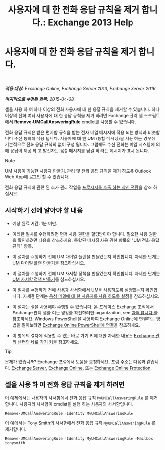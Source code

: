 ﻿---
title: '사용자에 대 한 전화 응답 규칙을 제거 합니다.: Exchange 2013 Help'
TOCTitle: 사용자에 대 한 전화 응답 규칙을 제거 합니다.
ms:assetid: 1da3c5bc-7227-4b37-96f6-67ceefc084d5
ms:mtpsurl: https://technet.microsoft.com/ko-kr/library/JJ898497(v=EXCHG.150)
ms:contentKeyID: 51407674
ms.date: 05/22/2018
mtps_version: v=EXCHG.150
ms.translationtype: MT
---

# 사용자에 대 한 전화 응답 규칙을 제거 합니다.

 

_**적용 대상:** Exchange Online, Exchange Server 2013, Exchange Server 2016_

_**마지막으로 수정된 항목:** 2015-04-08_

셸을 사용 하 여 하나 이상의 전화 사용자에 대 한 응답 규칙을 제거할 수 있습니다. 하나 이상의 전화 여러 사용자에 대 한 응답 규칙을 제거 하려면 Exchange 관리 셸 스크립트에서 **Remove-UMCallAnsweringRule** cmdlet를 사용할 수 있습니다.

전화 응답 규칙은 받은 편지함 규칙을 받는 전자 메일 메시지에 적용 되는 방식과 비슷합니다 수신 통화에 적용 됩니다. 사용자에 대 한 UM (통합 메시징)을 사용 하는 경우에 기본적으로 전화 응답 규칙의 없이 구성 됩니다. 그럼에도 수신 전화는 메일 시스템에 의해 응답이 제공 되 고 발신자는 음성 메시지를 남길 하 라는 메시지가 표시 됩니다.


> [!NOTE]
> UM 사용이 가능한 사용자 만들기, 관리 및 전화 응답 규칙을 제거 하도록 Outlook Web App에 로그인 할 수 있습니다.



전화 응답 규칙에 관련 된 추가 관리 작업을 [프로시저를 호출 하는 착신 전환](forwarding-calls-procedures-exchange-2013-help.md)을 참조 하십시오.

## 시작하기 전에 알아야 할 내용

  - 예상 완료 시간: 1분 미만.

  - 이러한 절차를 수행하려면 먼저 사용 권한을 할당받아야 합니다. 필요한 사용 권한을 확인하려면 다음을 참조하세요. [통합된 메시징 사용 권한](unified-messaging-permissions-exchange-2013-help.md) 항목의 "UM 전화 응답 규칙" 항목.

  - 이 절차를 수행하기 전에 UM 다이얼 플랜을 만들었는지 확인합니다. 자세한 단계는 [UM 다이얼 플랜 만들기](create-a-um-dial-plan-exchange-2013-help.md)을 참조하십시오.

  - 이 절차를 수행하기 전에 UM 사서함 정책을 만들었는지 확인합니다. 자세한 단계는 [UM 사서함 정책 만들기](create-a-um-mailbox-policy-exchange-2013-help.md)를 참조하십시오.

  - 이 절차를 수행하기 전에 사용자 사서함에서 UM을 사용하도록 설정했는지 확인합니다. 자세한 단계는 [음성 메일에 대 한 사용자를 사용 하도록 설정](enable-a-user-for-voice-mail-exchange-2013-help.md)을 참조하십시오.

  - 이 절차는 셸을 사용해야 수행할 수 있습니다. 온-프레미스 Exchange 조직에서 Exchange 관리 셸을 여는 방법을 확인하려면 organization, see [셸을 엽니다.](https://technet.microsoft.com/ko-kr/library/dd638134\(v=exchg.150\))을 참조하세요. Windows PowerShell을 사용하여 Exchange Online에 연결하는 방법을 알아보려면 [Exchange Online PowerShell에 연결](https://go.microsoft.com/fwlink/p/?linkid=396554)을 참조하세요.

  - 이 항목의 절차에 적용할 수 있는 바로 가기 키에 대한 자세한 내용은 [Exchange 관리 센터의 바로 가기 키](keyboard-shortcuts-in-the-exchange-admin-center-exchange-online-protection-help.md)을 참조하세요.


> [!TIP]
> 문제가 있습니까? Exchange 포럼에서 도움을 요청하세요. 포럼 주소는 다음과 같습니다. <A href="https://go.microsoft.com/fwlink/p/?linkid=60612">Exchange Server</A>, <A href="https://go.microsoft.com/fwlink/p/?linkid=267542">Exchange Online</A>, 또는 <A href="https://go.microsoft.com/fwlink/p/?linkid=285351">Exchange Online Protection</A>.



## 셸을 사용 하 여 전화 응답 규칙을 제거 하려면

이 예제에서는 사용자의 사서함에서 전화 응답 규칙 `MyUMCallAnsweringRule` 를 제거 합니다. 사용자의 사서함이 cmdlet을 실행 하는 사용자의 사서함입니다.

    Remove-UMCallAnsweringRule -Identity MyUMCallAnsweringRule

이 예에서는 Tony Smith의 사서함에서 전화 응답 규칙 `MyUMCallAnsweringRule` 를 제거합니다.

    Remove-UMCallAnsweringRule -Identity MyUMCallAnsweringRule -Mailbox tonysmith

